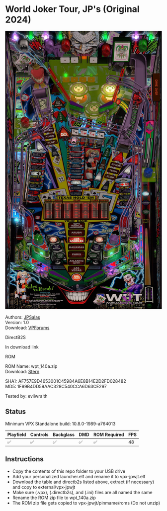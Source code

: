 # World Joker Tour, JP's (Original 2024)

![Table Preview](https://github.com/evilwraith/vpx-images/blob/main/vpx-jpwjt.jpg)

Authors: [JPSalas](https://www.vpforums.org/index.php?showuser=277)  
Version: 1.0  
Download: [VPForums](https://www.vpforums.org/index.php?s=38b2503d776aaf995a4f1ecedd56c712&app=downloads&showfile=18660)

DirectB2S

In download link

ROM

ROM Name: wpt_140a.zip  
Download: [Stern](https://sternpinball.com/game/world-poker-tour/)  

SHA1: AF757E9D4653001C45984A6E8B14E2D2FD028482  
MD5:  1F99B4DD59AAC328C540CCA6D63CE297

Tested by: evilwraith

## Status 

Minimum VPX Standalone build: 10.8.0-1989-a764013

| Playfield | Controls | Backglass | DMD | ROM Required | FPS | 
|-----------|----------|-----------|-----|--------------|-----|
| :white_check_mark: | :white_check_mark: | :white_check_mark: | :white_check_mark: | :white_check_mark: | 48 |

## Instructions

- Copy the contents of this repo folder to your USB drive
- Add your personalized launcher.elf and rename it to vpx-jpwjt.elf
- Download the table and directb2s listed above, extract (if necessary) and copy to external/vpx-jpwjt
- Make sure (.vpx), (.directb2s), and (.ini) files are all named the same
- Rename the ROM zip file to wpt_140a.zip
- The ROM zip file gets copied to vpx-jpwjt/pinmame/roms (Do not unzip)
